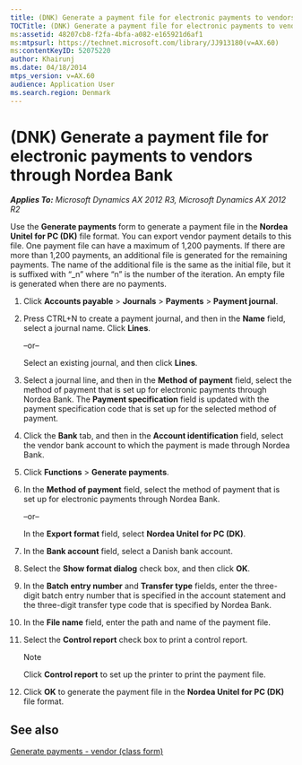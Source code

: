 ```yaml
---
title: (DNK) Generate a payment file for electronic payments to vendors through Nordea Bank
TOCTitle: (DNK) Generate a payment file for electronic payments to vendors through Nordea Bank
ms:assetid: 48207cb8-f2fa-4bfa-a082-e165921d6af1
ms:mtpsurl: https://technet.microsoft.com/library/JJ913180(v=AX.60)
ms:contentKeyID: 52075220
author: Khairunj
ms.date: 04/18/2014
mtps_version: v=AX.60
audience: Application User
ms.search.region: Denmark
---
```


# (DNK) Generate a payment file for electronic payments to vendors through Nordea Bank 


_**Applies To:** Microsoft Dynamics AX 2012 R3, Microsoft Dynamics AX 2012 R2_

Use the **Generate payments** form to generate a payment file in the **Nordea Unitel for PC (DK)** file format. You can export vendor payment details to this file. One payment file can have a maximum of 1,200 payments. If there are more than 1,200 payments, an additional file is generated for the remaining payments. The name of the additional file is the same as the initial file, but it is suffixed with “\_n” where “n” is the number of the iteration. An empty file is generated when there are no payments.

1.  Click **Accounts payable** \> **Journals** \> **Payments** \> **Payment journal**.

2.  Press CTRL+N to create a payment journal, and then in the **Name** field, select a journal name. Click **Lines**.
    
    –or–
    
    Select an existing journal, and then click **Lines**.

3.  Select a journal line, and then in the **Method of payment** field, select the method of payment that is set up for electronic payments through Nordea Bank. The **Payment specification** field is updated with the payment specification code that is set up for the selected method of payment.

4.  Click the **Bank** tab, and then in the **Account identification** field, select the vendor bank account to which the payment is made through Nordea Bank.

5.  Click **Functions** \> **Generate payments**.

6.  In the **Method of payment** field, select the method of payment that is set up for electronic payments through Nordea Bank.
    
    –or–
    
    In the **Export format** field, select **Nordea Unitel for PC (DK)**.

7.  In the **Bank account** field, select a Danish bank account.

8.  Select the **Show format dialog** check box, and then click **OK**.

9.  In the **Batch entry number** and **Transfer type** fields, enter the three-digit batch entry number that is specified in the account statement and the three-digit transfer type code that is specified by Nordea Bank.

10. In the **File name** field, enter the path and name of the payment file.

11. Select the **Control report** check box to print a control report.
    

    > [!NOTE]
    > <P>Click <STRONG>Control report</STRONG> to set up the printer to print the payment file.</P>



12. Click **OK** to generate the payment file in the **Nordea Unitel for PC (DK)** file format.

## See also

[Generate payments - vendor (class form)](https://technet.microsoft.com/library/aa586980\(v=ax.60\))

  


